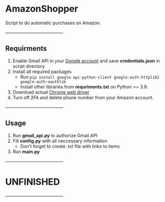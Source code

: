# AmazonShopper
Script to do automatic purchases on Amazon.

—————————————
## Requirments
1. Enable Gmail API in your [Google account](https://developers.google.com/gmail/api/quickstart/python) and save **credentials.json** in script directory
2. Install all required packages
   * Run `pip install google-api-python-client google-auth-httplib2 google-auth-oauthlib`
   * Install other libraries from **requriments.txt** on Python >= 3.9.
4. Download actual [Chrome web driver](https://chromedriver.chromium.org/downloads)
5. Turn off 2FA and delete phone number from your Amazon account.

—————————————
## Usage
1. Run **gmail_api.py** to authorize Gmail API
2. Fill **config.py** with all neccessary information
   * Don't forget to create .txt file with links to items
4. Run **main.py**


—————————————
# UNFINISHED
—————————————
